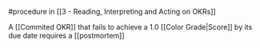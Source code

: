 #procedure in [[3 - Reading, Interpreting and Acting on OKRs]]

A [[Commited OKR]] that fails to achieve a 1.0 [[Color Grade|Score]] by its due date requires a [[postmortem]]